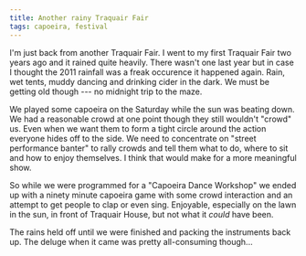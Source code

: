 ```yaml
---
title: Another rainy Traquair Fair
tags: capoeira, festival
---
```

I'm just back from another Traquair Fair. I went to my first Traquair
Fair two years ago and it rained quite heavily. There wasn't one last
year but in case I thought the 2011 rainfall was a freak occurence it
happened again. Rain, wet tents, muddy dancing and drinking cider in
the dark. We must be getting old though --- no midnight trip to the
maze.

We played some capoeira on the Saturday while the sun was beating down.
We had a reasonable crowd at one point though they still wouldn't
"crowd" us. Even when we want them to form a tight circle around the
action everyone hides off to the side. We need to concentrate on "street
performance banter" to rally crowds and tell them what to do, where to
sit and how to enjoy themselves. I think that would make for a more
meaningful show.

So while we were programmed for a "Capoeira Dance Workshop" we ended up
with a ninety minute capoeira game with some crowd interaction and an
attempt to get people to clap or even sing. Enjoyable, especially on the
lawn in the sun, in front of Traquair House, but not what it *could*
have been.

The rains held off until we were finished and packing the instruments
back up. The deluge when it came was pretty all-consuming though...
